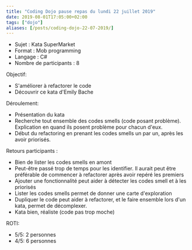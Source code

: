 ```yaml
---
title: "Coding Dojo pause repas du lundi 22 juillet 2019"
date: 2019-08-01T17:05:00+02:00
tags: ["dojo"]
aliases: [/posts/coding-dojo-22-07-2019/]
---
```

- Sujet : Kata SuperMarket
- Format : Mob programming
- Langage : C#
- Nombre de participants : 8

Objectif:

- S'améliorer à refactorer le code
- Découvrir ce kata d'Emily Bache

Déroulement:

- Présentation du kata
- Recherche tout ensemble des codes smells (code posant problème). Explication en quand ils posent problème pour chacun d'eux.
- Début du refactoring en prenant les codes smells un par un, après les avoir priorisés.

Retours participants :

- Bien de lister les codes smells en amont
- Peut-être passé trop de temps pour les identifier. Il aurait peut être préférable de commencer à refactorer après avoir repéré les premiers
- Ajouter une fonctionnalité peut aider à détecter les codes smell et à les priorisés
- Lister les codes smells permet de donner une carte d'exploration
- Dupliquer le code peut aider à refactorer, et le faire ensemble lors d'un kata, permet de décomplexer.
- Kata bien, réaliste (code pas trop moche)

ROTI:

 - 5/5: 2 personnes
 - 4/5: 6 personnes
